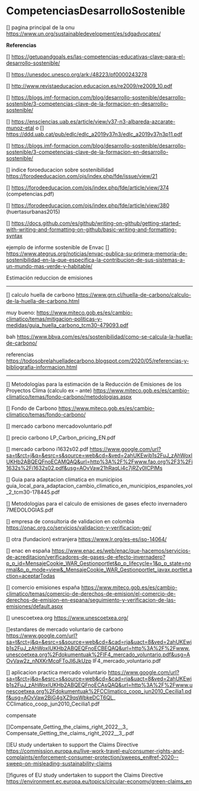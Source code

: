 # CompetenciasDesarrolloSostenible




[] pagina principal de la onu 
https://www.un.org/sustainabledevelopment/es/sdgadvocates/






















**Referencias**

[] https://getupandgoals.es/las-competencias-educativas-clave-para-el-desarrollo-sostenible/

[] https://unesdoc.unesco.org/ark:/48223/pf0000243278

[] http://www.revistaeducacion.educacion.es/re2009/re2009_10.pdf

[] https://blogs.imf-formacion.com/blog/desarrollo-sostenible/desarrollo-sostenible/3-competencias-clave-de-la-formacion-en-desarrollo-sostenible/

[] https://ensciencias.uab.es/article/view/v37-n3-albareda-azcarate-munoz-etal o
[] https://ddd.uab.cat/pub/edlc/edlc_a2019v37n3/edlc_a2019v37n3p11.pdf

[] https://blogs.imf-formacion.com/blog/desarrollo-sostenible/desarrollo-sostenible/3-competencias-clave-de-la-formacion-en-desarrollo-sostenible/

[] indice foroeducacion sobre sostenibilidad https://forodeeducacion.com/ojs/index.php/fde/issue/view/21

[] https://forodeeducacion.com/ojs/index.php/fde/article/view/374 (competencias.pdf)

[] https://forodeeducacion.com/ojs/index.php/fde/article/view/380 (huertasurbanas2015)


[] https://docs.github.com/es/github/writing-on-github/getting-started-with-writing-and-formatting-on-github/basic-writing-and-formatting-syntax



ejemplo de informe sostenible de Envac 
[] https://www.ategrus.org/noticias/envac-publica-su-primera-memoria-de-sostenibilidad-en-la-que-especifica-la-contribucion-de-sus-sistemas-a-un-mundo-mas-verde-y-habitable/

Estimación reduccion de emisiones

-----------------------------
[] calculo huella de carbono
https://www.grn.cl/huella-de-carbono/calculo-de-la-huella-de-carbono.html

muy bueno:
https://www.miteco.gob.es/es/cambio-climatico/temas/mitigacion-politicas-y-medidas/guia_huella_carbono_tcm30-479093.pdf

bah
https://www.bbva.com/es/es/sostenibilidad/como-se-calcula-la-huella-de-carbono/

referencias
https://todosobrelahuelladecarbono.blogspot.com/2020/05/referencias-y-bibliografia-informacion.html

-----------------------------

[] Metodologías para la estimación de la Reducción de Emisiones de los Proyectos Clima (calculo ex – ante)
https://www.miteco.gob.es/es/cambio-climatico/temas/fondo-carbono/metodologias.aspx

[] Fondo de Carbono
https://www.miteco.gob.es/es/cambio-climatico/temas/fondo-carbono/

[] mercado carbono
mercadovoluntario.pdf

[] precio carbono
LP_Carbon_pricing_EN.pdf

[] mercado carbono
i1632s02.pdf
https://www.google.com/url?sa=t&rct=j&q=&esrc=s&source=web&cd=&ved=2ahUKEwjb1s2FuJ_zAhWoxIUKHb2ABQEQFnoECAMQAQ&url=http%3A%2F%2Fwww.fao.org%2F3%2Fi1632s%2Fi1632s02.pdf&usg=AOvVaw21hRaqLi4c7jRZy0ICPlMs

[] Guia para adaptacion climatica en municipios
guia_local_para_adaptacion_cambio_climatico_en_municipios_espanoles_vol_2_tcm30-178445.pdf

[] Metodologias para el calculo de emisiones de gases efecto invernadero
7MEDOLOGIAS.pdf

[] empresa de consultoria de validacion en colombia
https://onac.org.co/servicios/validacion-y-verificacion-gei/

[] otra (fundacion) extranjera
https://www.lr.org/es-es/iso-14064/
 
[] enac en españa
https://www.enac.es/web/enac/que-hacemos/servicios-de-acreditacion/verificadores-de-gases-de-efecto-invernadero?p_p_id=MensajeCookie_WAR_Gestionportlet&p_p_lifecycle=1&p_p_state=normal&p_p_mode=view&_MensajeCookie_WAR_Gestionportlet_javax.portlet.action=aceptarTodas

[] comercio emisiones españa
https://www.miteco.gob.es/es/cambio-climatico/temas/comercio-de-derechos-de-emision/el-comercio-de-derechos-de-emision-en-espana/seguimiento-y-verificacion-de-las-emisiones/default.aspx

[] unescoetxea.org
https://www.unescoetxea.org/

[]estandares de mercado voluntario de carbono
https://www.google.com/url?sa=t&rct=j&q=&esrc=s&source=web&cd=&cad=rja&uact=8&ved=2ahUKEwjb1s2FuJ_zAhWoxIUKHb2ABQEQFnoECBEQAQ&url=http%3A%2F%2Fwww.unescoetxea.org%2Fdokumentuak%2FIF4_mercado_voluntario.pdf&usg=AOvVaw2z_nNXKrMcqFToJI6JkUzp
IF4_mercado_voluntario.pdf

[] aplicacion practica mercado voluntario
https://www.google.com/url?sa=t&rct=j&q=&esrc=s&source=web&cd=&cad=rja&uact=8&ved=2ahUKEwjb1s2FuJ_zAhWoxIUKHb2ABQEQFnoECAsQAQ&url=http%3A%2F%2Fwww.unescoetxea.org%2Fdokumentuak%2FCClimatico_coop_jun2010_Cecilia1.pdf&usg=AOvVaw2BiG4gXZ9qsWbkeDCT6QL_
CClimatico_coop_jun2010_Cecilia1.pdf


compensate

[]Compensate_Getting_the_claims_right_2022__3_
Compensate_Getting_the_claims_right_2022__3_.pdf

[]EU study undertaken to support the Claims Directive
https://commission.europa.eu/live-work-travel-eu/consumer-rights-and-complaints/enforcement-consumer-protection/sweeps_en#ref-2020--sweep-on-misleading-sustainability-claims

[]figures of EU study undertaken to support the Claims Directive
https://environment.ec.europa.eu/topics/circular-economy/green-claims_en







